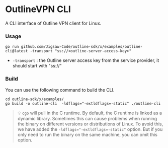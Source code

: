 # OutlineVPN CLI

A CLI interface of Outline VPN client for Linux.

### Usage

```
go run github.com/Jigsaw-Code/outline-sdk/x/examples/outline-cli@latest -transport "ss://<outline-server-access-key>"
```

- `-transport` : the Outline server access key from the service provider, it should start with "ss://"

### Build

You can use the following command to build the CLI.


```
cd outline-sdk/x/examples/
go build -o outline-cli  -ldflags="-extldflags=-static" ./outline-cli
```

> 💡 `cgo` will pull in the C runtime. By default, the C runtime is linked as a dynamic library. Sometimes this can cause problems when running the binary on different versions or distributions of Linux. To avoid this, we have added the `-ldflags="-extldflags=-static"` option. But if you only need to run the binary on the same machine, you can omit this option.
